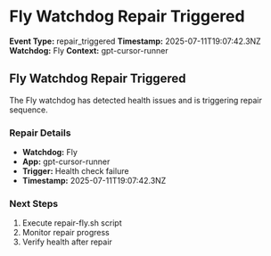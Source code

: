 # Fly Watchdog Repair Triggered

**Event Type:** repair_triggered
**Timestamp:** 2025-07-11T19:07:42.3NZ
**Watchdog:** Fly
**Context:** gpt-cursor-runner


## Fly Watchdog Repair Triggered

The Fly watchdog has detected health issues and is triggering repair sequence.

### Repair Details
- **Watchdog:** Fly
- **App:** gpt-cursor-runner
- **Trigger:** Health check failure
- **Timestamp:** 2025-07-11T19:07:42.3NZ

### Next Steps
1. Execute repair-fly.sh script
2. Monitor repair progress
3. Verify health after repair


